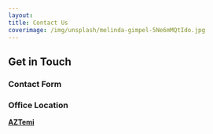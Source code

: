 ```yaml
---
layout:
title: Contact Us
coverimage: /img/unsplash/melinda-gimpel-5Ne6mMQtIdo.jpg
---
```


## Get in Touch

<div id="md_contact_index">
  <div class="cards">
  <div class="card">

  ### Contact Form

  <ContactForm action="https://script.google.com/macros/s/AKfycbzUvUqtQPuvjCCQlb1O3gGq5B5jhw5rR96SNyEqRJGliYOqqgNQ/exec" />
  </div>
  <div class="map card">

  ### Office Location

  <a href="https://www.google.com/maps/place/AZTemi/@50.2712985,8.6468855,17z/data=!3m1!4b1!4m5!3m4!1s0x47bd07bb198cb27f:0x9c7506d387202ddf!8m2!3d50.2712951!4d8.6490742" class="maplink" target="_blank" rel="noopener noreferrer">

  **AZTemi**\
  <span class="size_l4" v-html="tr('businessAddress')"></span>

  <ImageFill class="imgslide" src="/img/map.png" size="contain" />

  </a>

  </div>
  </div>
</div>


<style lang="stylus">

#md_contact_index
  width: 100%
  .cards
    @media $mq_desktop
      --card-width: 50%
  .map
    .maplink
      color: currentColor
      margin: 0
      img
        width: 100%
        max-height: 25rem
      .imgslide
        width: 100%
        height: 15rem
        @media $mq_tablet
          height: 25rem


</style>

